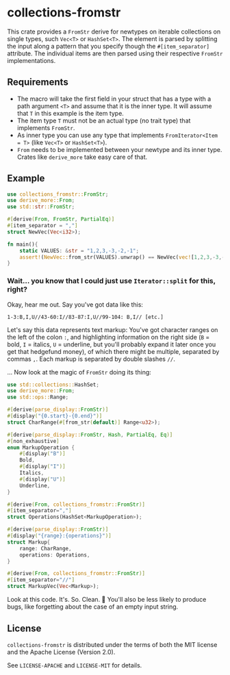 # collections-fromstr

This crate provides a `FromStr` derive for newtypes on iterable collections on single types, such `Vec<T>` or `HashSet<T>`. The element is parsed by splitting the input along a pattern that you specify though the `#[item_separator]` attribute. The individual items are then parsed using their respective `FromStr` implementations.

## Requirements
- The macro will take the first field in your struct that has a type with a path argument `<T>` and assume that it is the inner type. It will assume that `T` in this example is the item type.
- The item type `T` must not be an actual type (no trait type) that implements `FromStr`.
- As inner type you can use any type that implements `FromIterator<Item = T>`  (like `Vec<T>` or `HashSet<T>`).
- `From` needs to be implemented between your newtype and its inner type. Crates like `derive_more` take easy care of that.

## Example
```rust
use collections_fromstr::FromStr;
use derive_more::From;
use std::str::FromStr;

#[derive(From, FromStr, PartialEq)]
#[item_separator = ","]
struct NewVec(Vec<i32>);

fn main(){
    static VALUES: &str = "1,2,3,-3,-2,-1";
    assert!(NewVec::from_str(VALUES).unwrap() == NewVec(vec![1,2,3,-3,-2,-1]));
}
```

### Wait... you know that I could just use `Iterator::split` for this, right?

Okay, hear me out. Say you've got data like this:
```text
1-3:B,I,U//43-60:I//83-87:I,U//99-104: B,I// [etc.]
```
Let's say this data represents text markup: You've got character ranges on the left of the colon `:`, and highlighting information on the right side (`B` = bold, `I` = italics, `U` = underline, but you'll probably expand it later once you get that hedgefund money), of which there might be multiple, separated by commas `,`. Each markup is separated by double slashes `//`.

... Now look at the magic of `FromStr` doing its thing:
```rust
use std::collections::HashSet;
use derive_more::From;
use std::ops::Range;

#[derive(parse_display::FromStr)]
#[display("{0.start}-{0.end}")]
struct CharRange(#[from_str(default)] Range<u32>);

#[derive(parse_display::FromStr, Hash, PartialEq, Eq)]
#[non_exhaustive]
enum MarkupOperation {
    #[display("B")]
    Bold,
    #[display("I")]
    Italics, 
    #[display("U")]
    Underline,
}

#[derive(From, collections_fromstr::FromStr)]
#[item_separator=","]
struct Operations(HashSet<MarkupOperation>);

#[derive(parse_display::FromStr)]
#[display("{range}:{operations}")]
struct Markup{
    range: CharRange,
    operations: Operations,
}

#[derive(From, collections_fromstr::FromStr)]
#[item_separator="//"]
struct MarkupVec(Vec<Markup>);
```

Look at this code.
It's. So. Clean. 🥺 You'll also be less likely to produce bugs, like forgetting about the case of an empty input string.


## License

`collections-fromstr` is distributed under the terms of both the MIT license and the Apache License (Version 2.0).

See `LICENSE-APACHE` and `LICENSE-MIT` for details.